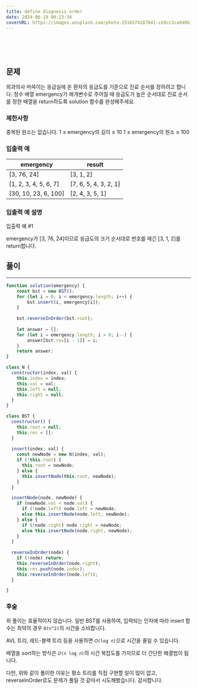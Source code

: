 ```yaml
---
title: define diagnosis order
date: 2024-06-19 00:23:34
coverURL: https://images.unsplash.com/photo-1516574187841-cb9cc2ca948b?q=80&w=2940&auto=format&fit=crop&ixlib=rb-4.0.3&ixid=M3wxMjA3fDB8MHxwaG90by1wYWdlfHx8fGVufDB8fHx8fA%3D%3D
---
```

<br />
<br />
<br />

## 문제

외과의사 머쓱이는 응급실에 온 환자의 응급도를 기준으로 진료 순서를 정하려고 합니다. 정수 배열 emergency가 매개변수로 주어질 때 응급도가 높은 순서대로 진료 순서를 정한 배열을 return하도록 solution 함수를 완성해주세요.

### 제한사항
중복된 원소는 없습니다.
1 ≤ emergency의 길이 ≤ 10
1 ≤ emergency의 원소 ≤ 100

### 입출력 예

| emergency            | result           |
|----------------------|------------------|
| [3, 76, 24]          | [3, 1, 2]        |
| [1, 2, 3, 4, 5, 6, 7]| [7, 6, 5, 4, 3, 2, 1] |
| [30, 10, 23, 6, 100] | [2, 4, 3, 5, 1]  |


### 입출력 예 설명
입출력 예 #1

emergency가 [3, 76, 24]이므로 응급도의 크기 순서대로 번호를 매긴 [3, 1, 2]를 return합니다.

## 풀이
---

```js
function solution(emergency) {
    const bst = new BST();
    for (let i = 0; i < emergency.length; i++) {
        bst.insert(i, emergency[i]);
    }
    
    bst.reverseInOrder(bst.root);
    
    let answer = [];
    for (let i = emergency.length; i > 0; i--) {
        answer[bst.res[i - 1]] = i;
    }
    return answer;
}

class N {
  constructor(index, val) {
    this.index = index;
    this.val = val;
    this.left = null;
    this.right = null;
  }
}

class BST {
  constructor() {
    this.root = null;
    this.res = [];
  }
    
  insert(index, val) {
    const newNode = new N(index, val);
    if (!this.root) {
      this.root = newNode;
    } else {
      this.insertNode(this.root, newNode);
    }
  }

  insertNode(node, newNode) {
    if (newNode.val < node.val) {
      if (!node.left) node.left = newNode;
      else this.insertNode(node.left, newNode);
    } else {
      if (!node.right) node.right = newNode;
      else this.insertNode(node.right, newNode);
    }
  }
    
  reverseInOrder(node) {
    if (!node) return;
    this.reverseInOrder(node.right);
    this.res.push(node.index);
    this.reverseInOrder(node.left);
  }

}
```


### 후술

위 풀이는 효율적이지 않습니다. 일반 BST를 사용하여, 입력되는 인자에 따라 insert 함수는 최악의 경우 
`O(n^2)`의 시간을 소비합니다. 

AVL 트리, 레드-블랙 트리 등을 사용하면 
`𝑂(log 𝑛)`으로 시간을 줄일 수 있습니다.


배열을 sort하는 방식은 
`𝑂(𝑛 log 𝑛)`의 시간 복잡도를 가지므로 더 간단한 해결법이 됩니다.

다만, 위와 같이 풀이한 이유는 평소 트리를 직접 구현할 일이 많이 없고, reverseInOrder로도 문제가 풀릴 것 같아서 시도해봤습니다. 감사합니다.
